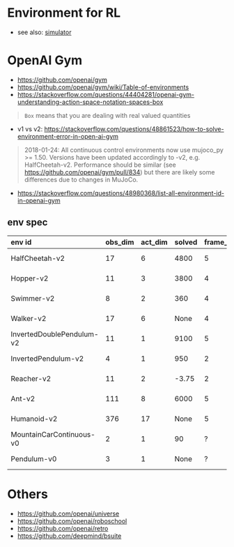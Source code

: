 # Environment for RL
* see also: [simulator](https://github.com/tttor/rl-foundation/blob/master/software/simulator.md)

# OpenAI Gym
* https://github.com/openai/gym
* https://github.com/openai/gym/wiki/Table-of-environments
* https://stackoverflow.com/questions/44404281/openai-gym-understanding-action-space-notation-spaces-box
> `Box` means that you are dealing with real valued quantities
* v1 vs v2: https://stackoverflow.com/questions/48861523/how-to-solve-environment-error-in-open-ai-gym
> 2018-01-24: All continuous control environments now use mujoco_py >= 1.50. Versions have been updated accordingly to -v2, e.g. HalfCheetah-v2. Performance should be similar (see https://github.com/openai/gym/pull/834) but there are likely some differences due to changes in MuJoCo.
* https://stackoverflow.com/questions/48980368/list-all-environment-id-in-openai-gym

## env spec
| env id | obs_dim | act_dim | solved | frame_skip | timestep_lim | act_range |
| :---   | :---    | :---    | :---   | :---       | :---         | :---
| HalfCheetah-v2 | 17 | 6 | 4800 | 5 | 1000 | (-1.0, 1.0) |
| Hopper-v2 | 11 | 3 | 3800 | 4 | 1000 | (-1.0, 1.0) |
| Swimmer-v2 | 8 | 2 | 360 | 4 |  1000 | (-1.0, 1.0) |
| Walker-v2 | 17 | 6 | None| 4 | 1000 | (-1.0, 1.0) |
| InvertedDoublePendulum-v2 | 11 | 1 | 9100 | 5 | 1000 | (-1.0, 1.0) |
| InvertedPendulum-v2 | 4 | 1 | 950 | 2 | 1000 | (-3.0, 3.0) |
| Reacher-v2 | 11 | 2 | -3.75 | 2 | 50 | (-1.0, 1.0) |
| Ant-v2 | 111 | 8 | 6000 | 5 | 1000 | (-1.0, 1.0) |
| Humanoid-v2 | 376 | 17 | None | 5 | 1000 | (-0.4, 0.4) |
| MountainCarContinuous-v0 | 2 | 1 | 90 | ? | 999 | (-1.0, 1.0) |
| Pendulum-v0 | 3 | 1 | None | ? | 200 | (-2.0, 2.0) |

# Others
* https://github.com/openai/universe
* https://github.com/openai/roboschool
* https://github.com/openai/retro
* https://github.com/deepmind/bsuite
